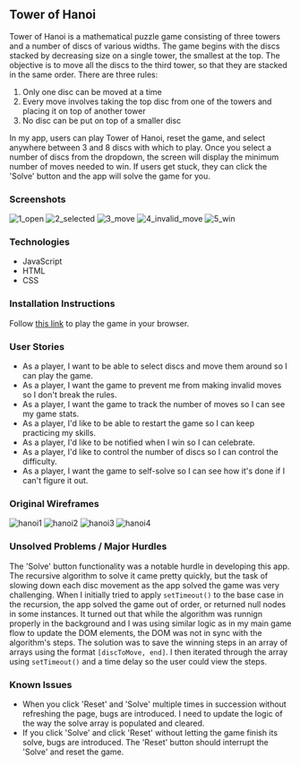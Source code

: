 ## Tower of Hanoi
Tower of Hanoi is a mathematical puzzle game consisting of three towers and a number of discs of various widths. The game begins with the discs stacked by decreasing size on a single tower, the smallest at the top. The objective is to move all the discs to the third tower, so that they are stacked in the same order. There are three rules:

1. Only one disc can be moved at a time
2. Every move involves taking the top disc from one of the towers and placing it on top of another tower
3. No disc can be put on top of a smaller disc

In my app, users can play Tower of Hanoi, reset the game, and select anywhere between 3 and 8 discs with which to play. Once you select a number of discs from the dropdown, the screen will display the minimum number of moves needed to win. If users get stuck, they can click the 'Solve' button and the app will solve the game for you.

### Screenshots
![1_open](./assets/1_open.png)
![2_selected](./assets/2_selected.png)
![3_move](./assets/3_move.png)
![4_invalid_move](./assets/4_invalid_move.png)
![5_win](./assets/5_win.png)

### Technologies
* JavaScript
* HTML
* CSS

### Installation Instructions
Follow [this link](https://google.com) to play the game in your browser.

### User Stories
- As a player, I want to be able to select discs and move them around so I can play the game.
- As a player, I want the game to prevent me from making invalid moves so I don't break the rules.
- As a player, I want the game to track the number of moves so I can see my game stats.
- As a player, I'd like to be able to restart the game so I can keep practicing my skills.
- As a player, I'd like to be notified when I win so I can celebrate.
- As a player, I'd like to control the number of discs so I can control the difficulty.
- As a player, I want the game to self-solve so I can see how it's done if I can't figure it out.

### Original Wireframes
![hanoi1](./assets/wireframes/hanoi1.png)
![hanoi2](./assets/wireframes/hanoi2.png)
![hanoi3](./assets/wireframes/hanoi3.png)
![hanoi4](./assets/wireframes/hanoi4.png)

### Unsolved Problems / Major Hurdles
The 'Solve' button functionality was a notable hurdle in developing this app. The recursive algorithm to solve it came pretty quickly, but the task of slowing down each disc movement as the app solved the game was very challenging. When I initially tried to apply `setTimeout()` to the base case in the recursion, the app solved the game out of order, or returned null nodes in some instances. It turned out that while the algorithm was runnign properly in the background and I was using similar logic as in my main game flow to update the DOM elements, the DOM was not in sync with the algorithm's steps. The solution was to save the winning steps in an array of arrays using the format `[discToMove, end]`. I then iterated through the array using `setTimeout()` and a time delay so the user could view the steps.

### Known Issues
* When you click 'Reset' and 'Solve' multiple times in succession without refreshing the page, bugs are introduced. I need to update the logic of the way the solve array is populated and cleared.
* If you click 'Solve' and click 'Reset' without letting the game finish its solve, bugs are introduced. The 'Reset' button should interrupt the 'Solve' and reset the game.
